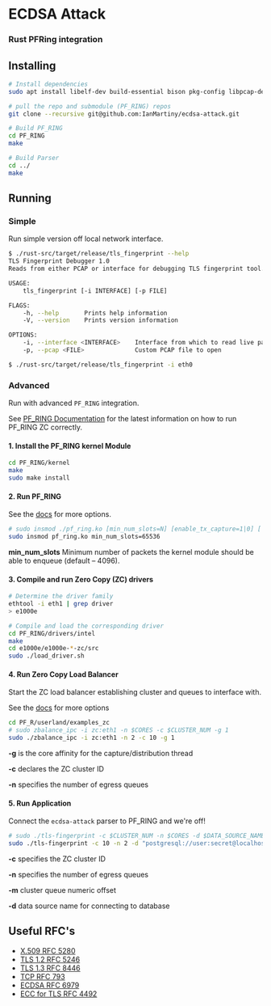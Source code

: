 # ECDSA Attack

### Rust PFRing integration

## Installing

```sh
# Install dependencies
sudo apt install libelf-dev build-essential bison pkg-config libpcap-dev flex linux-headers-$(uname -r) libnuma-dev

# pull the repo and submodule (PF_RING) repos
git clone --recursive git@github.com:IanMartiny/ecdsa-attack.git

# Build PF_RING
cd PF_RING
make

# Build Parser
cd ../
make
```

## Running

### Simple

Run simple version off local network interface.

```sh
$ ./rust-src/target/release/tls_fingerprint --help
TLS Fingerprint Debugger 1.0
Reads from either PCAP or interface for debugging TLS fingerprint tool. Defaults to pcap if nothing is specified

USAGE:
    tls_fingerprint [-i INTERFACE] [-p FILE]

FLAGS:
    -h, --help       Prints help information
    -V, --version    Prints version information

OPTIONS:
    -i, --interface <INTERFACE>    Interface from which to read live packets
    -p, --pcap <FILE>              Custom PCAP file to open

$ ./rust-src/target/release/tls_fingerprint -i eth0
```

### Advanced

Run with advanced `PF_RING` integration.

See [PF_RING Documentation](https://www.ntop.org/guides/pf_ring) for the latest
information on how to run PF_RING ZC correctly.

#### 1. Install the PF_RING kernel Module

```sh
cd PF_RING/kernel
make
sudo make install
```

#### 2. Run PF_RING

See the [docs](https://www.ntop.org/guides/pf_ring/get_started/git_installation.html#running-pf-ring)
for more options.

```sh
# sudo insmod ./pf_ring.ko [min_num_slots=N] [enable_tx_capture=1|0] [ enable_ip_defrag=1|0]
sudo insmod pf_ring.ko min_num_slots=65536
```

**min_num_slots**
    Minimum number of packets the kernel module should be able to enqueue (default – 4096).

#### 3. Compile and run Zero Copy (ZC) drivers

```sh
# Determine the driver family
ethtool -i eth1 | grep driver
> e1000e

# Compile and load the corresponding driver
cd PF_RING/drivers/intel
make
cd e1000e/e1000e-*-zc/src
sudo ./load_driver.sh
```

#### 4. Run Zero Copy Load Balancer

Start the ZC load balancer establishing cluster and queues to interface with.

See the [docs](https://www.ntop.org/guides/pf_ring/rss.html?highlight=zbalance_ipc#zc-load-balancing-zbalance-ipc)
for more options

```sh
cd PF_R/userland/examples_zc
# sudo zbalance_ipc -i zc:eth1 -n $CORES -c $CLUSTER_NUM -g 1
sudo ./zbalance_ipc -i zc:eth1 -n 2 -c 10 -g 1
```

**-g** is the core affinity for the capture/distribution thread

**-c** declares the ZC cluster ID

**-n** specifies the number of egress queues

#### 5. Run Application

Connect the `ecdsa-attack` parser to PF_RING and we're off!

```sh
# sudo ./tls-fingerprint -c $CLUSTER_NUM -n $CORES -d $DATA_SOURCE_NAME [-m $QUEUE_OFFSET]
sudo ./tls-fingerprint -c 10 -n 2 -d "postgresql://user:secret@localhost/dbname" -m 0
```

**-c** specifies the ZC cluster ID

**-n** specifies the number of egress queues

**-m** cluster queue numeric offset

**-d** data source name for connecting to database

## Useful RFC's

* [X.509 RFC 5280](https://tools.ietf.org/html/rfc5280)
* [TLS 1.2 RFC 5246](https://tools.ietf.org/html/rfc5246)
* [TLS 1.3 RFC 8446](https://tools.ietf.org/html/rfc8446)
* [TCP RFC 793](https://tools.ietf.org/html/rfc793)
* [ECDSA RFC 6979](https://tools.ietf.org/html/rfc6979)
* [ECC for TLS RFC 4492](https://tools.ietf.org/html/rfc4492)